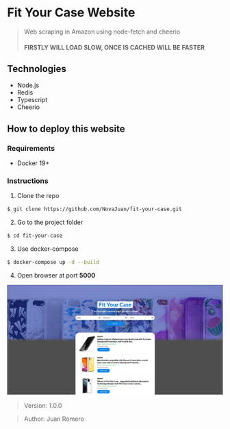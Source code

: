 # Fit Your Case Website

> Web scraping in Amazon using node-fetch and cheerio
>
> #### FIRSTLY WILL LOAD SLOW, ONCE IS CACHED WILL BE FASTER

## Technologies

- Node.js
- Redis
- Typescript
- Cheerio

## How to deploy this website

### Requirements

- Docker 19+

### Instructions

1. Clone the repo

```bash
$ git clone https://github.com/NovaJuan/fit-your-case.git
```

2. Go to the project folder

```bash
$ cd fit-your-case
```

3. Use docker-compose

```bash
$ docker-compose up -d --build
```

4. Open browser at port **5000**

![Website screenshot](./Screenshot.jpg)

> Version: 1.0.0

> Author: Juan Romero
